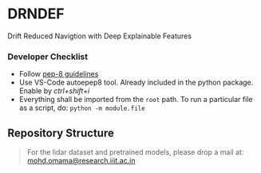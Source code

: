 # DRNDEF
Drift Reduced Navigtion with Deep Explainable Features

### Developer Checklist
- Follow [pep-8 guidelines](https://www.python.org/dev/peps/pep-0008/)
- Use VS-Code autoepep8 tool. Already included in the python package. Enable by *ctrl+shift+i*
- Everything shall be imported from the `root` path. To run a particular file as a script, do: `python -m module.file`

## Repository Structure


> For the lidar dataset and pretrained models, please drop a mail at: mohd.omama@research.iiit.ac.in
